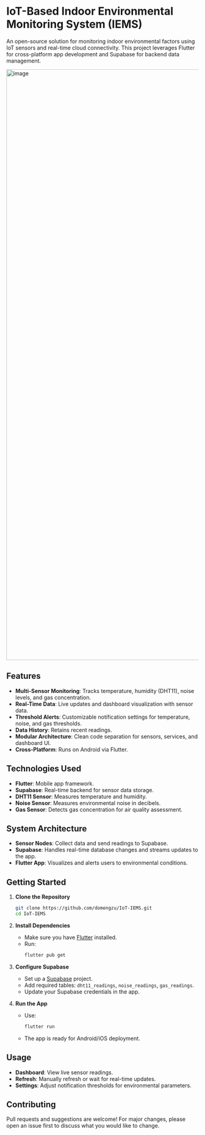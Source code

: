 # IoT-Based Indoor Environmental Monitoring System (IEMS)

An open-source solution for monitoring indoor environmental factors using IoT sensors and real-time cloud connectivity. This project leverages Flutter for cross-platform app development and Supabase for backend data management.

<img width="720" height="1544" alt="image" src="https://github.com/user-attachments/assets/96f1f3f2-23d7-4ba2-b7c8-73d4570296b3" />

## Features

- **Multi-Sensor Monitoring**: Tracks temperature, humidity (DHT11), noise levels, and gas concentration.
- **Real-Time Data**: Live updates and dashboard visualization with sensor data.
- **Threshold Alerts**: Customizable notification settings for temperature, noise, and gas thresholds.
- **Data History**: Retains recent readings.
- **Modular Architecture**: Clean code separation for sensors, services, and dashboard UI.
- **Cross-Platform**: Runs on Android via Flutter.

## Technologies Used

- **Flutter**: Mobile app framework.
- **Supabase**: Real-time backend for sensor data storage.
- **DHT11 Sensor**: Measures temperature and humidity.
- **Noise Sensor**: Measures environmental noise in decibels.
- **Gas Sensor**: Detects gas concentration for air quality assessment.

## System Architecture

- **Sensor Nodes**: Collect data and send readings to Supabase.
- **Supabase**: Handles real-time database changes and streams updates to the app.
- **Flutter App**: Visualizes and alerts users to environmental conditions.

## Getting Started

1. **Clone the Repository**
    ```sh
    git clone https://github.com/domengzu/IoT-IEMS.git
    cd IoT-IEMS
    ```

2. **Install Dependencies**
    - Make sure you have [Flutter](https://docs.flutter.dev/get-started/install) installed.
    - Run:
        ```sh
        flutter pub get
        ```

3. **Configure Supabase**
    - Set up a [Supabase](https://supabase.com/) project.
    - Add required tables: `dht11_readings`, `noise_readings`, `gas_readings`.
    - Update your Supabase credentials in the app.

4. **Run the App**
    - Use:
        ```sh
        flutter run
        ```
    - The app is ready for Android/iOS deployment.

## Usage

- **Dashboard**: View live sensor readings.
- **Refresh**: Manually refresh or wait for real-time updates.
- **Settings**: Adjust notification thresholds for environmental parameters.

## Contributing

Pull requests and suggestions are welcome! For major changes, please open an issue first to discuss what you would like to change.
